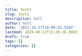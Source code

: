 ```yaml
---
title: test1
slug: test1
description: null
author: null
date: '2021-10-17T18:09:55.559Z'
lastmod: 2019-08-22T15:20:28.000Z
draft: true
tags: []
categories: []
---
```


